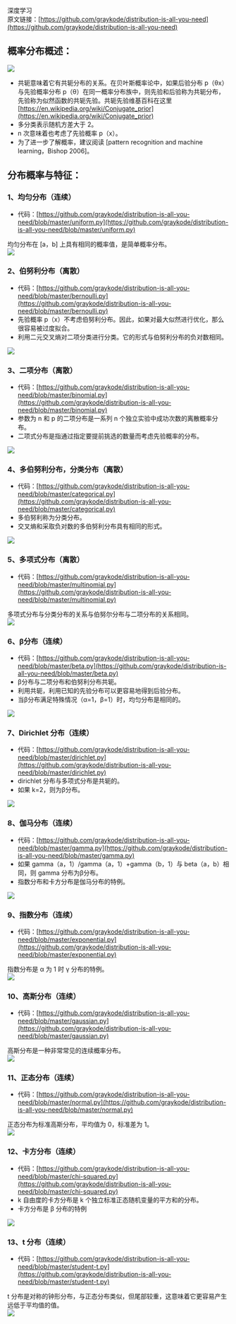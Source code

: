 深度学习<br />原文链接：[https://github.com/graykode/distribution-is-all-you-need](https://github.com/graykode/distribution-is-all-you-need)
<a name="uO47o"></a>
## 概率分布概述：
![](https://cdn.nlark.com/yuque/0/2022/jpeg/396745/1658841424721-c986306d-a38f-4b2c-987e-ebbbce024167.jpeg#clientId=u537931ab-0171-4&from=paste&id=uaa717e28&originHeight=418&originWidth=740&originalType=url&ratio=1&rotation=0&showTitle=false&status=done&style=shadow&taskId=u21a9d49c-f272-4b19-b927-36480687ca8&title=)

- 共轭意味着它有共轭分布的关系。在贝叶斯概率论中，如果后验分布 p（θx）与先验概率分布 p（θ）在同一概率分布族中，则先验和后验称为共轭分布，先验称为似然函数的共轭先验。共轭先验维基百科在这里[https://en.wikipedia.org/wiki/Conjugate_prior](https://en.wikipedia.org/wiki/Conjugate_prior)
- 多分类表示随机方差大于 2。
- n 次意味着也考虑了先验概率 p（x）。
- 为了进一步了解概率，建议阅读 [pattern recognition and machine learning，Bishop 2006]。
<a name="Ukgpt"></a>
## 分布概率与特征：
<a name="d01rq"></a>
### 1、均匀分布（连续）

- 代码：[https://github.com/graykode/distribution-is-all-you-need/blob/master/uniform.py](https://github.com/graykode/distribution-is-all-you-need/blob/master/uniform.py)

均匀分布在 [a，b] 上具有相同的概率值，是简单概率分布。<br />![](https://cdn.nlark.com/yuque/0/2022/png/396745/1658841424871-2fd77038-65c8-467d-9505-b31ebf343dfc.png#clientId=u537931ab-0171-4&from=paste&id=uf81c0e8f&originHeight=480&originWidth=640&originalType=url&ratio=1&rotation=0&showTitle=false&status=done&style=shadow&taskId=uec2df418-525c-47e8-90d6-e6979527a69&title=)
<a name="xk1nm"></a>
### 2、伯努利分布（离散）

- 代码：[https://github.com/graykode/distribution-is-all-you-need/blob/master/bernoulli.py](https://github.com/graykode/distribution-is-all-you-need/blob/master/bernoulli.py) 
- 先验概率 p（x）不考虑伯努利分布。因此，如果对最大似然进行优化，那么很容易被过度拟合。
- 利用二元交叉熵对二项分类进行分类。它的形式与伯努利分布的负对数相同。

![](https://cdn.nlark.com/yuque/0/2022/png/396745/1658841424867-a20bc2b6-6c57-4a31-aa0e-ab122ebb117c.png#clientId=u537931ab-0171-4&from=paste&id=uee27592a&originHeight=480&originWidth=640&originalType=url&ratio=1&rotation=0&showTitle=false&status=done&style=shadow&taskId=u0244867c-170f-4cf2-93c3-53cd3fae1c2&title=)
<a name="lOgqf"></a>
### 3、二项分布（离散）

- 代码：[https://github.com/graykode/distribution-is-all-you-need/blob/master/binomial.py](https://github.com/graykode/distribution-is-all-you-need/blob/master/binomial.py)
- 参数为 n 和 p 的二项分布是一系列 n 个独立实验中成功次数的离散概率分布。
- 二项式分布是指通过指定要提前挑选的数量而考虑先验概率的分布。

![](https://cdn.nlark.com/yuque/0/2022/png/396745/1658841424824-243e55bd-0079-4daa-b5f4-f3f24319012b.png#clientId=u537931ab-0171-4&from=paste&id=ud45e9ca6&originHeight=480&originWidth=640&originalType=url&ratio=1&rotation=0&showTitle=false&status=done&style=shadow&taskId=u13572a41-1477-4932-a9a4-726a5c23f1a&title=)
<a name="P1gBE"></a>
### 4、多伯努利分布，分类分布（离散）

- 代码：[https://github.com/graykode/distribution-is-all-you-need/blob/master/categorical.py](https://github.com/graykode/distribution-is-all-you-need/blob/master/categorical.py) 
- 多伯努利称为分类分布。
- 交叉熵和采取负对数的多伯努利分布具有相同的形式。

![](https://cdn.nlark.com/yuque/0/2022/png/396745/1658841424760-531ff9d2-3687-40c5-a8a6-3102f78a9b59.png#clientId=u537931ab-0171-4&from=paste&id=u6f03f5f3&originHeight=480&originWidth=640&originalType=url&ratio=1&rotation=0&showTitle=false&status=done&style=shadow&taskId=uede47b43-2089-419f-84f3-741d917ce48&title=)
<a name="Zm111"></a>
### 5、多项式分布（离散）

- 代码：[https://github.com/graykode/distribution-is-all-you-need/blob/master/multinomial.py](https://github.com/graykode/distribution-is-all-you-need/blob/master/multinomial.py) 

多项式分布与分类分布的关系与伯努尔分布与二项分布的关系相同。<br />![](https://cdn.nlark.com/yuque/0/2022/png/396745/1658841425013-14d73ae1-66e7-422e-93a1-f5b98f188ac8.png#clientId=u537931ab-0171-4&from=paste&id=u37f5b04f&originHeight=480&originWidth=640&originalType=url&ratio=1&rotation=0&showTitle=false&status=done&style=shadow&taskId=u2c069360-3648-4e32-9108-83aaa4f3fa7&title=)
<a name="tSnFl"></a>
### 6、β分布（连续）

- 代码：[https://github.com/graykode/distribution-is-all-you-need/blob/master/beta.py](https://github.com/graykode/distribution-is-all-you-need/blob/master/beta.py) 
- β分布与二项分布和伯努利分布共轭。
- 利用共轭，利用已知的先验分布可以更容易地得到后验分布。
- 当β分布满足特殊情况（α=1，β=1）时，均匀分布是相同的。

![](https://cdn.nlark.com/yuque/0/2022/png/396745/1658841425086-f73e0ca8-462a-41b2-864d-02c93a54a578.png#clientId=u537931ab-0171-4&from=paste&id=uc5b99022&originHeight=480&originWidth=640&originalType=url&ratio=1&rotation=0&showTitle=false&status=done&style=shadow&taskId=u23a986ee-db1f-42e1-ad75-b1ad4258ed5&title=)
<a name="Cl3AR"></a>
### 7、Dirichlet 分布（连续）

- 代码：[https://github.com/graykode/distribution-is-all-you-need/blob/master/dirichlet.py](https://github.com/graykode/distribution-is-all-you-need/blob/master/dirichlet.py) 
- dirichlet 分布与多项式分布是共轭的。
- 如果 k=2，则为β分布。

![](https://cdn.nlark.com/yuque/0/2022/png/396745/1658841426182-6bc7d86a-e47b-4791-88ae-d6196f5ba41b.png#clientId=u537931ab-0171-4&from=paste&id=ud18e268b&originHeight=480&originWidth=640&originalType=url&ratio=1&rotation=0&showTitle=false&status=done&style=shadow&taskId=u4b2f04ec-483d-41b4-bfee-09a725636e8&title=)
<a name="Es3Lz"></a>
### 8、伽马分布（连续）

- 代码：[https://github.com/graykode/distribution-is-all-you-need/blob/master/gamma.py](https://github.com/graykode/distribution-is-all-you-need/blob/master/gamma.py) 
- 如果 gamma（a，1）/gamma（a，1）+gamma（b，1）与 beta（a，b）相同，则 gamma 分布为β分布。
- 指数分布和卡方分布是伽马分布的特例。

![](https://cdn.nlark.com/yuque/0/2022/png/396745/1658841425272-75cbc7de-03a3-4d67-9553-9eeaad6b9d1a.png#clientId=u537931ab-0171-4&from=paste&id=ue93b0945&originHeight=480&originWidth=640&originalType=url&ratio=1&rotation=0&showTitle=false&status=done&style=shadow&taskId=ubd478ae1-a466-4892-a96b-0e7559d80d3&title=)
<a name="QCQ89"></a>
### 9、指数分布（连续）

- 代码：[https://github.com/graykode/distribution-is-all-you-need/blob/master/exponential.py](https://github.com/graykode/distribution-is-all-you-need/blob/master/exponential.py) 

指数分布是 α 为 1 时 γ 分布的特例。<br />![](https://cdn.nlark.com/yuque/0/2022/png/396745/1658841425361-2552a68b-89f8-4082-9087-57549339e3f9.png#clientId=u537931ab-0171-4&from=paste&id=u48ecdf0c&originHeight=480&originWidth=640&originalType=url&ratio=1&rotation=0&showTitle=false&status=done&style=shadow&taskId=uaf7f5fec-a938-42fc-8870-10edc3954bc&title=)
<a name="WvT1x"></a>
### 10、高斯分布（连续）

- 代码：[https://github.com/graykode/distribution-is-all-you-need/blob/master/gaussian.py](https://github.com/graykode/distribution-is-all-you-need/blob/master/gaussian.py) 

高斯分布是一种非常常见的连续概率分布。<br />![](https://cdn.nlark.com/yuque/0/2022/png/396745/1658841425390-f2a20118-0a08-4dde-a01a-e16c9d3d896a.png#clientId=u537931ab-0171-4&from=paste&id=uc906dfc3&originHeight=480&originWidth=640&originalType=url&ratio=1&rotation=0&showTitle=false&status=done&style=shadow&taskId=u81aac083-96d8-4a7b-b82e-779f197ac37&title=)
<a name="Qxw47"></a>
### 11、正态分布（连续）

- 代码：[https://github.com/graykode/distribution-is-all-you-need/blob/master/normal.py](https://github.com/graykode/distribution-is-all-you-need/blob/master/normal.py)

正态分布为标准高斯分布，平均值为 0，标准差为 1。<br />![](https://cdn.nlark.com/yuque/0/2022/png/396745/1658841425488-ccaa5ba8-9bae-477e-b3bb-4dc424c33963.png#clientId=u537931ab-0171-4&from=paste&id=u33517939&originHeight=480&originWidth=640&originalType=url&ratio=1&rotation=0&showTitle=false&status=done&style=shadow&taskId=ub35123f8-fc02-4284-b1d3-65d5a7e3c69&title=)
<a name="mn0rX"></a>
### 12、卡方分布（连续）

- 代码：[https://github.com/graykode/distribution-is-all-you-need/blob/master/chi-squared.py](https://github.com/graykode/distribution-is-all-you-need/blob/master/chi-squared.py) 
- k 自由度的卡方分布是 k 个独立标准正态随机变量的平方和的分布。
- 卡方分布是 β 分布的特例

![](https://cdn.nlark.com/yuque/0/2022/png/396745/1658841425635-ee4e3ac0-927c-4fae-8c07-eab7f8fca2ef.png#clientId=u537931ab-0171-4&from=paste&id=ubdea9947&originHeight=480&originWidth=640&originalType=url&ratio=1&rotation=0&showTitle=false&status=done&style=shadow&taskId=u778b615c-4fb5-4cb2-a313-c1ba3dee848&title=)
<a name="vZ0VP"></a>
### 13、t 分布（连续）

- 代码：[https://github.com/graykode/distribution-is-all-you-need/blob/master/student-t.py](https://github.com/graykode/distribution-is-all-you-need/blob/master/student-t.py) 

t 分布是对称的钟形分布，与正态分布类似，但尾部较重，这意味着它更容易产生远低于平均值的值。<br />![](https://cdn.nlark.com/yuque/0/2022/png/396745/1658841425694-716e28c3-5dd6-49c9-a00e-e0bcd0ae701d.png#clientId=u537931ab-0171-4&from=paste&id=uc50fee56&originHeight=480&originWidth=640&originalType=url&ratio=1&rotation=0&showTitle=false&status=done&style=shadow&taskId=udea5ad94-7160-47e8-9824-babaccd40d0&title=)
